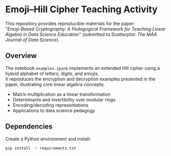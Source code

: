 # Emoji–Hill Cipher Teaching Activity

This repository provides reproducible materials for the paper:  
*"Emoji-Based Cryptography: A Pedagogical Framework for Teaching Linear Algebra in Data Science Education"* (submitted to *Scatterplot: The MAA Journal of Data Science*).

## Overview
The notebook `examples.ipynb` implements an extended Hill cipher using a hybrid alphabet of letters, digits, and emojis.  
It reproduces the encryption and decryption examples presented in the paper, illustrating core linear algebra concepts:
- Matrix multiplication as a linear transformation
- Determinants and invertibility over modular rings
- Encoding/decoding representations
- Applications to data science pedagogy

## Dependencies
Create a Python environment and install:
```bash
pip install -r requirements.txt
